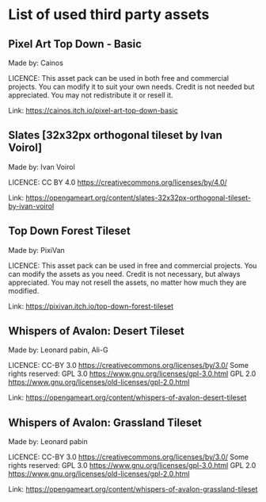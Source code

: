 # List of used third party assets

## Pixel Art Top Down - Basic

Made by:
Cainos

LICENCE:
This asset pack can be used in both free and commercial projects. You can modify it to suit your own needs. Credit is not needed but appreciated.  You may not redistribute it or resell it.

Link:
https://cainos.itch.io/pixel-art-top-down-basic

## Slates [32x32px orthogonal tileset by Ivan Voirol]

Made by:
Ivan Voirol

LICENCE:
CC BY 4.0
https://creativecommons.org/licenses/by/4.0/

Link:
https://opengameart.org/content/slates-32x32px-orthogonal-tileset-by-ivan-voirol

## Top Down Forest Tileset

Made by:
PixiVan

LICENCE:
This asset pack can be used in free and commercial projects. You can modify the assets as you need. Credit is not necessary, but always appreciated.  You may not  resell the assets, no matter how much they are modified. 

Link:
https://pixivan.itch.io/top-down-forest-tileset

## Whispers of Avalon: Desert Tileset 

Made by:
Leonard pabin, Ali-G

LICENCE:
CC-BY 3.0
https://creativecommons.org/licenses/by/3.0/
Some rights reserved:
GPL 3.0
https://www.gnu.org/licenses/gpl-3.0.html
GPL 2.0
https://www.gnu.org/licenses/old-licenses/gpl-2.0.html

Link:
https://opengameart.org/content/whispers-of-avalon-desert-tileset

## Whispers of Avalon: Grassland Tileset

Made by:
Leonard pabin

LICENCE:
CC-BY 3.0
https://creativecommons.org/licenses/by/3.0/
Some rights reserved:
GPL 3.0
https://www.gnu.org/licenses/gpl-3.0.html
GPL 2.0
https://www.gnu.org/licenses/old-licenses/gpl-2.0.html

Link:
https://opengameart.org/content/whispers-of-avalon-grassland-tileset


